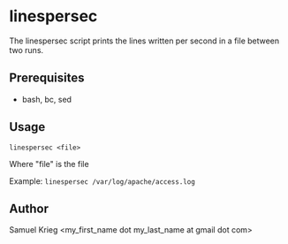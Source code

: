 linespersec
======

The linespersec script prints the lines written per second in a file between two runs.

Prerequisites
-------------

* bash, bc, sed

Usage
-----

    linespersec <file>

Where "file" is the file

Example: `linespersec /var/log/apache/access.log`

Author
------

Samuel Krieg &lt;my_first_name dot my_last_name at gmail dot com&gt;

